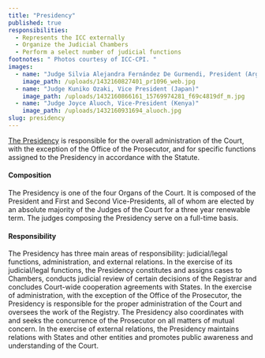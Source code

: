 ```yaml
---
title: "Presidency"
published: true
responsibilities:
  - Represents the ICC externally
  - Organize the Judicial Chambers
  - Perform a select number of judicial functions
footnotes: " Photos courtesy of ICC-CPI. "
images:
  - name: "Judge Silvia Alejandra Fernández De Gurmendi, President (Argentina)"
    image_path: /uploads/1432160827401_pr1096_web.jpg
  - name: "Judge Kuniko Ozaki, Vice President (Japan)"
    image_path: /uploads/1432160866161_15769974281_f69c4819df_m.jpg
  - name: "Judge Joyce Aluoch, Vice-President (Kenya)"
    image_path: /uploads/1432160931694_aluoch.jpg
slug: presidency
---
```


[The Presidency](http://www.icc-cpi.int/en_menus/icc/structure%20of%20the%20court/presidency/Pages/the%20presidency.aspx) is responsible for the overall administration of the Court, with the exception of the Office of the Prosecutor, and for specific functions assigned to the Presidency in accordance with the Statute.

#### Composition

The Presidency is one of the four Organs of the Court. It is composed of the President and First and Second Vice-Presidents, all of whom are elected by an absolute majority of the Judges of the Court for a three year renewable term. The judges composing the Presidency serve on a full-time basis.

#### Responsibility

The Presidency has three main areas of responsibility: judicial/legal functions, administration, and external relations. In the exercise of its judicial/legal functions, the Presidency constitutes and assigns cases to Chambers, conducts judicial review of certain decisions of the Registrar and concludes Court-wide cooperation agreements with States. In the exercise of administration, with the exception of the Office of the Prosecutor, the Presidency is responsible for the proper administration of the Court and oversees the work of the Registry. The Presidency also coordinates with and seeks the concurrence of the Prosecutor on all matters of mutual concern. In the exercise of external relations, the Presidency maintains relations with States and other entities and promotes public awareness and understanding of the Court.


